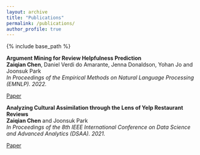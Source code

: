 ```yaml
---
layout: archive
title: "Publications"
permalink: /publications/
author_profile: true
---
```

{% include base_path %}

**Argument Mining for Review Helpfulness Prediction**  
**Zaiqian Chen**, Daniel Verdi do Amarante, Jenna Donaldson, Yohan Jo and Joonsuk Park  
_In Proceedings of the Empirical Methods on Natural Language Processing (EMNLP). 2022._
<p style="text-decoration:underline;"><a href="https://aclanthology.org/2022.emnlp-main.609/">Paper</a></p>

**Analyzing Cultural Assimilation through the Lens of Yelp Restaurant Reviews**  
**Zaiqian Chen** and Joonsuk Park  
_In Proceedings of the 8th IEEE International Conference on Data Science and Advanced Analytics (DSAA). 2021._
<p style="text-decoration:underline;"><a href="https://ieeexplore.ieee.org/abstract/document/9564170">Paper</a></p>
